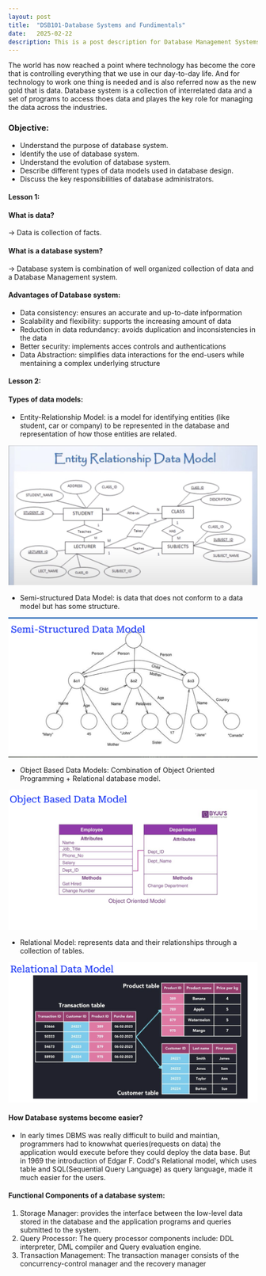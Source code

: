 ```yaml
---
layout: post
title:  "DSB101-Database Systems and Fundimentals"
date:   2025-02-22
description: This is a post description for Database Management Systems. Here we will learn, understand and identify the advantages and applications of the modern database systems in our evolving technical world.
---
```


<p class="intro"><span class="dropcap">T</span>he world has now reached a point where technology has become the core that is controlling everything that we use in our day-to-day life. And for technology to work one thing is needed and is also referred now as the new gold that is data. Database system is a collection of interrelated data and a set of programs to access thoes data and playes the key role for managing the data across the industries.</p>

### Objective:
- Understand the purpose of database system.
- Identify the use of database system.
- Understand the evolution of database system.
- Describe different types of data models used in
  database design.
- Discuss the key responsibilities of database
  administrators. 


#### Lesson 1:

#### What is data?
-> Data is collection of facts.

#### What is a database system?
-> Database system is combination of well organized collection of data and a Database Management system.

#### Advantages of Database system:
- Data consistency: ensures an accurate and up-to-date infpormation
- Scalability and flexibility: supports the increasing amount of data
- Reduction in data redundancy: avoids duplication and inconsistencies in the data
- Better security: implements acces controls and authentications
- Data Abstraction: simplifies data interactions for the end-users while mentaining a complex underlying structure 


#### Lesson 2:

#### Types of data models:
- Entity-Relationship Model: is a model for identifying entities (like student, car or company) to be represented in the database and representation of how those entities are related.

![ERDM](</assets/img/ERM pic.png>)

- Semi-structured Data Model: is data that does not conform to a data model but has some structure.

![Ssdm](/assets/img/SsDM.png)

- Object Based Data Models: Combination of Object Oriented Programming + Relational database model.

![OBDM](../assets/img/OBDM.png)

- Relational Model: represents data and their relationships through a collection of tables.

![RDM](../assets/img/RDM.png)

#### How Database systems become easier?
- In early times DBMS was really difficult to build and maintian, programmers had to knowwhat queries(requests on
data) the application would execute before they could deploy the data base. But in 1969 the introduction of Edgar F. Codd's Relational model, which uses table and SQL(Sequential Query Language) as query language, made it much easier for the users.

#### Functional Components of a database system:
1. Storage Manager: provides the interface between the
low-level data stored in the database and the
application programs and queries submitted to the
system.
2. Query Processor: The query processor components
include: DDL interpreter, DML compiler and Query
evaluation engine.
3. Transaction Management: The transaction manager
consists of the concurrency-control manager and the
recovery manager